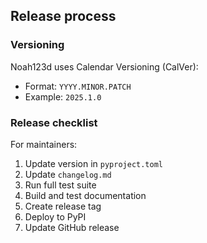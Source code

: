 ## Release process

### Versioning

Noah123d uses Calendar Versioning (CalVer):
- Format: `YYYY.MINOR.PATCH`
- Example: `2025.1.0`

### Release checklist

For maintainers:

1. Update version in `pyproject.toml`
2. Update `changelog.md`
3. Run full test suite
4. Build and test documentation
5. Create release tag
6. Deploy to PyPI
7. Update GitHub release
